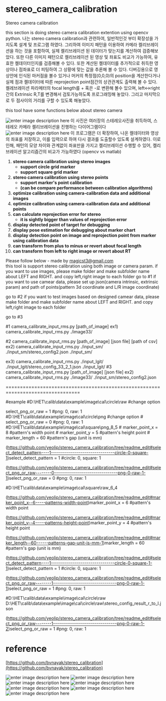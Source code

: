 # stereo_camera_calibration

Stereo camera calibration

this section is doing stereo camera calibration extention using opencv python. 
나는 stereo camera calibration과 관련하여, 일반적인것 부터 확장성을 가지도록 설계 및 프로그램 하였다. 
그리하여 이미지 패턴을 이용하여 카메라 켈리브레이션을 하는 것을 포함하여, 실제 켈리브레이션 된 데이터가 맞는지를 계산하여 검증해보았다.
또한 다른 이미지 패턴으로 켈리브레이션 된 영상 및 좌표도 비교가 가능하여, 유효한 켈데이터인지를 검증해볼 수 있다.
또한 계산된 켈데이터를 추가적으로 취득한 영상이나 점좌표로 더 피팅하여 그 상황에 맞는 값을 추론해 볼 수 있다.
디버깅용으로 영상안에 인식된 마커점을 볼수 있거나 머커의 특정점(0,0,0)의 position을 계산한다거나 실제 점과 켈데이터에 따른 reprojection point점간의 상관관계도 출력해 볼 수 있다.
켈레브레이션 파라메터의 focal length를 + 혹은 -로 변환해 볼수 있으며, left<->right간의 Extrinsic R,T를 변경해서 검토가능하도록 프로그래밍해 놓았다.
그리고 마지막으로 두 점사이의 거리를 구할 수 있도록 해놓았다. 


this tool have some functions below about stereo camera

![enter image description here](./desc/StereoCalibrate_phase_one.png)
이 사진은 여러장의 스테레오사진을 취득하여, 스테레오 카메라 켈리브레이션을 진행하는 다이어그램이다
![enter image description here](./desc/StereoCalibrate_phase_two_three.png)
이 프로그램은 더 확장하여, 나온 켈데이터와 영상의 좌표를 저장하고, 이를 입력으로 하여 다시 결과를 도출할수 있도록 설계하였다. 
이로 인해, 패턴의 모양 차이와 관계없이 좌표만을 가지고 켈리브레이션 수행할 수 있어, 켈리브레이션 알고리즘간의 비교가 가능하였다 (opencv vs matlab) 


 1. **stereo camera calibration using stereo images**
    - **support circle grid marker**
    - **support square grid marker**
2. **stereo camera calibration using stereo points**
    - **support marker's point calibration** 
    - **(can be compare performance between calibration algorithms)**
3. **optimize calibration using camera-calibration data and additional images**
4. **optimize calibration using camera-calibration data and additional points**
5. **can calculate reprojection error for stereo** 
    - **it is sightly bigger than values of reprojection error**
6.  **display detected point  of target for debugging**
7.  **display pose estimation for debugging about marker chart**
8.  **display detection point on image and reprojection point from marker using calibration data**
9. **can transform from plus to minus or revert about focal length**
10. **can transform from left to right image or revert about RT**

Please follow below - made by  [magicst3@gmail.com](mailto:magicst3@gmail.com)  
this tool is support stereo calibration using both image or camera param. if you want to use images, please make folder and make subfolder name about LEFT and RIGHT. and copy left,right image to each folder go to #1 if you want to use camear data, please set up json(camera intrinsic, extrinsic param) and path of points(pattern 3d coordinate and L/R image coordinate)

go to #2 if you want to test images based on designed camear data, please make folder and make subfolder name about LEFT and RIGHT. and copy left,right image to each folder

go to #3

#1 camera_calibrate_input_rms.py [path_of_image] ex1) camera_calibrate_input_rms.py ./image33/

#2 camera_calibrate_input_rms.py [path_of_image] [json file] [path of csv] ex2) camera_calibrate_input_rms.py ./input_sm/ ./input_sm/stereo_config2.json ./input_sm/

ex3) camera_calibrate_input_rms.py ./input_lgit/ ./input_lgit/stereo_config_33_2_1.json ./input_lgit/ #3 camera_calibrate_input_rms.py [path_of_image] [json file] ex2) camera_calibrate_input_rms.py ./image33/ ./input_sm/stereo_config2.json

================================================================================

#example #D:\HET\calib\data\example\image\cal\circle\raw #change option

[](https://github.com/yeolip/stereo_camera_calibration/tree/readme_edit#select_png_or_raw--------1--------------------------------png-0-raw-1)select_png_or_raw = 1 #png: 0, raw: 1 #D:\HET\calib\data\example\image\cal\circle\png #change option # [](https://github.com/yeolip/stereo_camera_calibration/tree/readme_edit#select_png_or_raw--------0--------------------------------png-0-raw-1)select_png_or_raw = 0 #png: 0, raw: 1 #D:\HET\calib\data\example\image\cal\square\png_8_5 # [](https://github.com/yeolip/stereo_camera_calibration/tree/readme_edit#marker_point_x--8-----patterns-width-point)marker_point_x = 8 #pattern's width point # [](https://github.com/yeolip/stereo_camera_calibration/tree/readme_edit#marker_point_y--5-----patterns-height-point)marker_point_y = 5 #pattern's height point # [](https://github.com/yeolip/stereo_camera_calibration/tree/readme_edit#marker_length--60------patterns-gap-unit-is-mm)marker_length = 60 #pattern's gap (unit is mm)

(https://github.com/yeolip/stereo_camera_calibration/tree/readme_edit#select_detect_pattern----1--------------------------------circle-0-square-1)select_detect_pattern = 1 #circle: 0, square: 1

(https://github.com/yeolip/stereo_camera_calibration/tree/readme_edit#select_png_or_raw--------0--------------------------------png-0-raw-1-1)select_png_or_raw = 0 #png: 0, raw: 1

#D:\HET\calib\data\example\image\cal\square\raw_6_4

(https://github.com/yeolip/stereo_camera_calibration/tree/readme_edit#marker_point_x--6-----patterns-width-point)marker_point_x = 6 #pattern's width point

(https://github.com/yeolip/stereo_camera_calibration/tree/readme_edit#marker_point_y--4-----patterns-height-point)marker_point_y = 4 #pattern's height point

(https://github.com/yeolip/stereo_camera_calibration/tree/readme_edit#marker_length--60------patterns-gap-unit-is-mm-1)marker_length = 60 #pattern's gap (unit is mm)

(https://github.com/yeolip/stereo_camera_calibration/tree/readme_edit#select_detect_pattern----1--------------------------------circle-0-square-1-1)select_detect_pattern = 1 #circle: 0, square: 1

(https://github.com/yeolip/stereo_camera_calibration/tree/readme_edit#select_png_or_raw--------1--------------------------------png-0-raw-1-1)select_png_or_raw = 1 #png: 0, raw: 1

#D:\HET\calib\data\example\image\cal\circle\raw D:\HET\calib\data\example\image\cal\circle\raw\stereo_config_result_r_to_l.json

(https://github.com/yeolip/stereo_camera_calibration/tree/readme_edit#select_png_or_raw--------1--------------------------------png-0-raw-1-2)select_png_or_raw = 1 #png: 0, raw: 1

# reference

[https://github.com/bvnayak/stereo_calibration](https://github.com/bvnayak/stereo_calibration)


![enter image description here](./desc/detected_point.png)
![enter image description here](./desc/detected_point_square.png)
![enter image description here](./desc/distance.png)
![enter image description here](./desc/pose_estimate.png)
![enter image description here](./desc/reprojection_and_image_point.png)
![enter image description here](./desc/RT_XYZaxis.png)
![enter image description here](./desc/correcspond_epilines.png)

